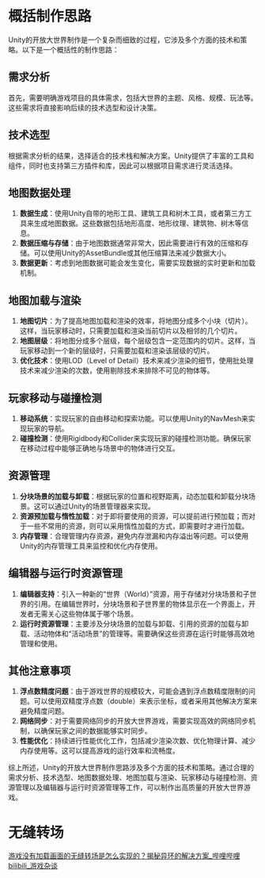 # 概括制作思路

Unity的开放大世界制作是一个复杂而细致的过程，它涉及多个方面的技术和策略。以下是一个概括性的制作思路：

## 需求分析

首先，需要明确游戏项目的具体需求，包括大世界的主题、风格、规模、玩法等。这些需求将直接影响后续的技术选型和设计决策。

## 技术选型

根据需求分析的结果，选择适合的技术栈和解决方案。Unity提供了丰富的工具和组件，同时也支持第三方插件和库，因此可以根据项目需求进行灵活选择。

## 地图数据处理

1. **数据生成**：使用Unity自带的地形工具、建筑工具和树木工具，或者第三方工具来生成地图数据。这些数据包括地形高度、地形纹理、建筑物、树木等信息。
2. **数据压缩与存储**：由于地图数据通常非常大，因此需要进行有效的压缩和存储。可以使用Unity的AssetBundle或其他压缩算法来减少数据大小。
3. **数据更新**：考虑到地图数据可能会发生变化，需要实现数据的实时更新和加载机制。

## 地图加载与渲染

1. **地图切片**：为了提高地图加载和渲染的效率，将地图分成多个小块（切片）。这样，当玩家移动时，只需要加载和渲染当前切片以及相邻的几个切片。
2. **地图层级**：将地图分成多个层级，每个层级包含一定范围内的切片。这样，当玩家移动到一个新的层级时，只需要加载和渲染该层级的切片。
3. **优化技术**：使用LOD（Level of Detail）技术来减少渲染的细节，使用批处理技术来减少渲染的次数，使用剔除技术来排除不可见的物体等。

## 玩家移动与碰撞检测

1. **移动系统**：实现玩家的自由移动和探索功能。可以使用Unity的NavMesh来实现玩家的导航。
2. **碰撞检测**：使用Rigidbody和Collider来实现玩家的碰撞检测功能。确保玩家在移动过程中能够正确地与场景中的物体进行交互。

## 资源管理

1. **分块场景的加载与卸载**：根据玩家的位置和视野距离，动态加载和卸载分块场景。这可以通过Unity的场景管理器来实现。
2. **资源预加载与惰性加载**：对于即将要使用的资源，可以提前进行预加载；而对于一些不常用的资源，则可以采用惰性加载的方式，即需要时才进行加载。
3. **内存管理**：合理管理内存资源，避免内存泄漏和内存溢出等问题。可以使用Unity的内存管理工具来监控和优化内存使用。

## 编辑器与运行时资源管理

1. **编辑器支持**：引入一种新的“世界（World）”资源，用于存储对分块场景和子世界的引用。在编辑世界时，分块场景和子世界里的物体显示在一个界面上，开发者无需关心这些物体属于哪个场景。
2. **运行时资源管理**：主要涉及分块场景的加载与卸载、引用的资源的加载与卸载、活动物体和“活动场景”的管理等。需要确保这些资源在运行时能够高效地管理和使用。

## 其他注意事项

1. **浮点数精度问题**：由于游戏世界的规模较大，可能会遇到浮点数精度限制的问题。可以使用双精度浮点数（double）来表示坐标，或者采用其他解决方案来避免精度问题。
2. **网络同步**：对于需要网络同步的开放大世界游戏，需要实现高效的网络同步机制，以确保玩家之间的数据能够实时同步。
3. **性能优化**：持续进行性能优化工作，包括减少渲染次数、优化物理计算、减少内存使用等。这可以提高游戏的运行效率和流畅度。

综上所述，Unity的开放大世界制作思路涉及多个方面的技术和策略。通过合理的需求分析、技术选型、地图数据处理、地图加载与渲染、玩家移动与碰撞检测、资源管理以及编辑器与运行时资源管理等工作，可以制作出高质量的开放大世界游戏。



# 无缝转场

[游戏没有加载画面的无缝转场是怎么实现的？揭秘异环的解决方案_哔哩哔哩bilibili_游戏杂谈](https://www.bilibili.com/video/BV1qezSY3Erk/)